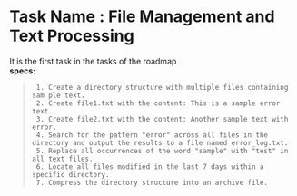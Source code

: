 # Task Name : **File Management and Text Processing**
It is the first task in the tasks of the roadmap 
<br />
**specs:**
>      1. Create a directory structure with multiple files containing sam ple text.
>      2. Create file1.txt with the content: This is a sample error text.
>      3. Create file2.txt with the content: Another sample text with error.
>      4. Search for the pattern "error" across all files in the directory and output the results to a file named error_log.txt.
>      5. Replace all occurrences of the word "sample" with "test" in all text files.
>      6. Locate all files modified in the last 7 days within a specific directory.
>      7. Compress the directory structure into an archive file.

